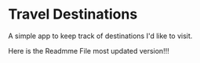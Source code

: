 # Travel Destinations

A simple app to keep track of destinations I'd like to visit.

Here is the Readmme File most updated version!!!
